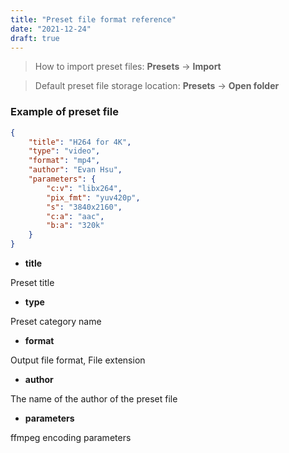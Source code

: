 ```yaml
---
title: "Preset file format reference"
date: "2021-12-24"
draft: true
---
```


> How to import preset files: **Presets** -> **Import**

> Default preset file storage location: **Presets** -> **Open folder**

### Example of preset file

```json
{
    "title": "H264 for 4K",
    "type": "video",
    "format": "mp4",
    "author": "Evan Hsu",
    "parameters": {
        "c:v": "libx264",
        "pix_fmt": "yuv420p",
        "s": "3840x2160",
        "c:a": "aac",
        "b:a": "320k"
    }
}
```

- **title**

Preset title

- **type**

Preset category name

- **format**

Output file format, File extension

- **author**

The name of the author of the preset file

- **parameters**

ffmpeg encoding parameters

